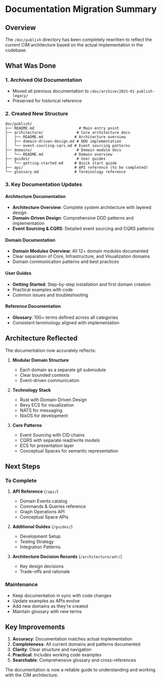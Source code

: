 # Documentation Migration Summary

## Overview

The `/doc/publish` directory has been completely rewritten to reflect the current CIM architecture based on the actual implementation in the codebase.

## What Was Done

### 1. Archived Old Documentation
- Moved all previous documentation to `/doc/archive/2025-01-publish-legacy/`
- Preserved for historical reference

### 2. Created New Structure
```
doc/publish/
├── README.md                    # Main entry point
├── architecture/               # Core architecture docs
│   ├── README.md              # Architecture overview
│   ├── domain-driven-design.md # DDD implementation
│   └── event-sourcing-cqrs.md # Event sourcing patterns
├── domains/                    # Domain module docs
│   └── README.md              # Domain overview
├── guides/                     # User guides
│   └── getting-started.md     # Quick start guide
├── api/                       # API reference (to be completed)
└── glossary.md                # Terminology reference
```

### 3. Key Documentation Updates

#### Architecture Documentation
- **Architecture Overview**: Complete system architecture with layered design
- **Domain-Driven Design**: Comprehensive DDD patterns and implementation
- **Event Sourcing & CQRS**: Detailed event sourcing and CQRS patterns

#### Domain Documentation
- **Domain Modules Overview**: All 12+ domain modules documented
- Clear separation of Core, Infrastructure, and Visualization domains
- Domain communication patterns and best practices

#### User Guides
- **Getting Started**: Step-by-step installation and first domain creation
- Practical examples with code
- Common issues and troubleshooting

#### Reference Documentation
- **Glossary**: 100+ terms defined across all categories
- Consistent terminology aligned with implementation

## Architecture Reflected

The documentation now accurately reflects:

1. **Modular Domain Structure**
   - Each domain as a separate git submodule
   - Clear bounded contexts
   - Event-driven communication

2. **Technology Stack**
   - Rust with Domain-Driven Design
   - Bevy ECS for visualization
   - NATS for messaging
   - NixOS for development

3. **Core Patterns**
   - Event Sourcing with CID chains
   - CQRS with separate read/write models
   - ECS for presentation layer
   - Conceptual Spaces for semantic representation

## Next Steps

### To Complete

1. **API Reference** (`/api/`)
   - Domain Events catalog
   - Commands & Queries reference
   - Graph Operations API
   - Conceptual Space APIs

2. **Additional Guides** (`/guides/`)
   - Development Setup
   - Testing Strategy
   - Integration Patterns

3. **Architecture Decision Records** (`/architecture/adr/`)
   - Key design decisions
   - Trade-offs and rationale

### Maintenance

- Keep documentation in sync with code changes
- Update examples as APIs evolve
- Add new domains as they're created
- Maintain glossary with new terms

## Key Improvements

1. **Accuracy**: Documentation matches actual implementation
2. **Completeness**: All current domains and patterns documented
3. **Clarity**: Clear structure and navigation
4. **Practical**: Includes working code examples
5. **Searchable**: Comprehensive glossary and cross-references

The documentation is now a reliable guide to understanding and working with the CIM architecture. 